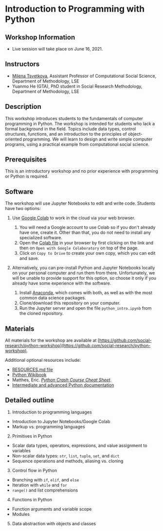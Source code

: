# Introduction to Programming with Python

## Workshop Information

* Live session will take place on June 16, 2021.


## Instructors

* [Milena Tsvetkova](m.tsvetkova@lse.ac.uk), Assistant Professor of Computational Social Science, Department of Methodology, LSE
* Yuanmo He (GTA), PhD student in Social Research Methodology, Department of Methodology, LSE

## Description

This workshop introduces students to the fundamentals of computer programming in Python. The workshop is intended for students who lack a formal background in the field. Topics include data types, control structures, functions, and an introduction to the principles of object-oriented programming. We will learn to design and write simple computer programs, using a practical example from computational social science.


## Prerequisites

This is an introductory workshop and no prior experience with programming or Python is required.


## Software

The workshop will use Jupyter Notebooks to edit and write code. Students have two options:

1. Use [Google Colab](https://colab.research.google.com/notebooks/intro.ipynb#recent=true) to work in the cloud via your web browser.
    1. You will need a Google account to use Colab so if you don't already have one, create it. Other than that, you do not need to install any specialized software.
    2. Open the [Colab file](https://drive.google.com/file/d/1ou6DKxFaAVKBrn9AEgWEjdpNe76bltP9/view?usp=sharing) in your browser by first clicking on the link and then on `Open with Google Colaboratory` on top of the page.
    3. Click on `Copy to Drive` to create your own copy, which you can edit and save.

2. Alternatively, you can pre-install Python and Jupyter Notebooks locally on your personal computer and run them from there. Unfortunately, we will be unable to provide support for this option, so choose it only if you already have some experience with the software.
    1. Install [Anaconda](https://www.anaconda.com/products/individual), which comes with both, as well as with the most common data science packages.
    2. Clone/download this repository on your computer.
    3. Run the Jupyter server and open the file `python_intro.ipynb` from the cloned repository.

## Materials

All materials for the workshop are available at [https://github.com/social-research/python-workshop](https://github.com/social-research/python-workshop).

Additional optional resources include:
* [RESOURCES.md file](https://github.com/social-research/python-workshop/blob/main/RESOURCES.md)
* [Python Wikibook](https://en.wikibooks.org/wiki/Python_Programming)
* Matthes, Eric. [*Python Crash Course Cheat Sheet*](https://ehmatthes.github.io/pcc/cheatsheets/README.html).
* [Intermediate and advanced Python documentation](http://docs.python.org/3/)


## Detailed outline

1. Introduction to programming languages
  * Introduction to Jupyter Notebooks/Google Colab
  * Markup vs. programming languages
2. Primitives in Python
  * Scalar data types, operators, expressions, and value assignment to variables
  * Non-scalar data types: `str`, `list`, `tuple`, `set`, and `dict`
  * Sequence operations and methods, aliasing vs. cloning
3. Control flow in Python
  * Branching with `if`, `elif`, and `else`
  * Iteration with `while` and `for`
  * `range()` and list comprehensions
4. Functions in Python
  * Function arguments and variable scope
  * Modules
5. Data abstraction with objects and classes
